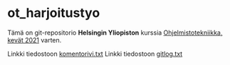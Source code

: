 # ot_harjoitustyo

Tämä on git-repositorio **Helsingin Yliopiston** kurssia [Ohjelmistotekniikka, kevät 2021](https://ohjelmistotekniikka-hy.github.io/) varten.

Linkki tiedostoon [komentorivi.txt](./laskarit/viikko1/komentorivi.txt)
Linkki tiedostoon [gitlog.txt](./laskarit/viikko1/gitlog.txt)
